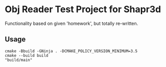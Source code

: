 # Obj Reader Test Project for Shapr3d

Functionality based on given 'homework', but totally re-written.


##  Usage

```
cmake -Bbuild -GNinja . -DCMAKE_POLICY_VERSION_MINIMUM=3.5
cmake --build build
"build/main"
```
